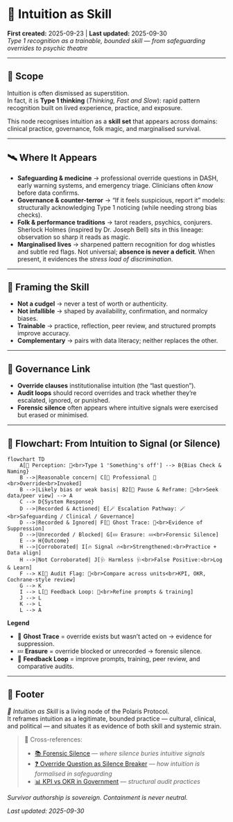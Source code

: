# 🧠 Intuition as Skill  
**First created:** 2025-09-23 | **Last updated:** 2025-09-30  
*Type 1 recognition as a trainable, bounded skill — from safeguarding overrides to psychic theatre*  

---

## 🌱 Scope  

Intuition is often dismissed as superstition.  
In fact, it is **Type 1 thinking** (*Thinking, Fast and Slow*): rapid pattern recognition built on lived experience, practice, and exposure.  

This node recognises intuition as a **skill set** that appears across domains: clinical practice, governance, folk magic, and marginalised survival.  

---

## 🛰️ Where It Appears  

- **Safeguarding & medicine** → professional override questions in DASH, early warning systems, and emergency triage. Clinicians often *know* before data confirms.  
- **Governance & counter-terror** → “If it feels suspicious, report it” models: structurally acknowledging Type 1 noticing (while needing strong bias checks).  
- **Folk & performance traditions** → tarot readers, psychics, conjurers. Sherlock Holmes (inspired by Dr. Joseph Bell) sits in this lineage: observation so sharp it reads as magic.  
- **Marginalised lives** → sharpened pattern recognition for dog whistles and subtle red flags. Not universal; **absence is never a deficit**. When present, it evidences the *stress load of discrimination*.  

---

## 🔮 Framing the Skill  

- **Not a cudgel** → never a test of worth or authenticity.  
- **Not infallible** → shaped by availability, confirmation, and normalcy biases.  
- **Trainable** → practice, reflection, peer review, and structured prompts improve accuracy.  
- **Complementary** → pairs with data literacy; neither replaces the other.  

---

## 🦁 Governance Link  

- **Override clauses** institutionalise intuition (the “last question”).  
- **Audit loops** should record overrides and track whether they’re escalated, ignored, or punished.  
- **Forensic silence** often appears where intuitive signals were exercised but erased or minimised.  

---

## 🧿 Flowchart: From Intuition to Signal (or Silence)

```mermaid
flowchart TD
    A[👀 Perception: 👀<br>Type 1 'Something's off'] --> B{Bias Check & Naming}
    B -->|Reasonable concern| C[🧠 Professional 🧠<br>Override<br>Invoked]
    B -->|Likely bias or weak basis| B2[🏮 Pause & Reframe: 🏮<br>Seek data/peer view] --> A
    C --> D{System Response}
    D -->|Recorded & Actioned| E[🪄 Escalation Pathway: 🪄<br>Safeguarding / Clinical / Governance]
    D -->|Recorded & Ignored| F[👻 Ghost Trace: 👻<br>Evidence of Suppression]
    D -->|Unrecorded / Blocked| G[💤 Erasure: 💤<br>Forensic Silence]
    E --> H{Outcome}
    H -->|Corroborated| I[🔥 Signal 🔥<br>Strengthened:<br>Practice + Data align]
    H -->|Not Corroborated| J[🩺 Harmless 🩺<br>False Positive:<br>Log & Learn]
    F --> K[🪭 Audit Flag: 🪭<br>Compare across units<br>KPI, OKR, Cochrane-style review]
    G --> K
    I --> L[💫 Feedback Loop: 💫<br>Refine prompts & training]
    J --> L
    K --> L
    L --> A
```

**Legend**  
- 👻 **Ghost Trace** = override exists but wasn’t acted on → evidence for suppression.  
- 💤 **Erasure** = override blocked or unrecorded → forensic silence.  
- 💫 **Feedback Loop** = improve prompts, training, peer review, and comparative audits.  

---

## 🏮 Footer  

*🧠 Intuition as Skill* is a living node of the Polaris Protocol.  
It reframes intuition as a legitimate, bounded practice — cultural, clinical, and political — and situates it as evidence of both skill and systemic strain.  

> 📡 Cross-references:  
> - [📚 Forensic Silence](../🌀_System_Governance/📚_forensic_silence.md) — *where silence buries intuitive signals*  
> - [❓ Override Question as Silence Breaker](../🌀_System_Governance/❓_override_question_as_silence_breaker.md) — *how intuition is formalised in safeguarding*  
> - [📊 KPI vs OKR in Government](../🌀_System_Governance/📊_kpi_vs_okr_in_government.md) — *structural audit practices*  

*Survivor authorship is sovereign. Containment is never neutral.*  

_Last updated: 2025-09-30_  
